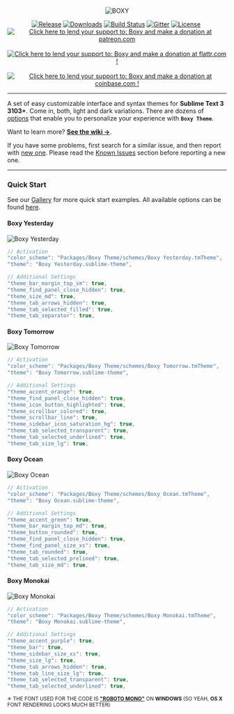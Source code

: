 <p align="center"><img src="https://raw.githubusercontent.com/oivva/boxy-extras/master/assets/readme/name.gif?v=1" alt="BOXY"></p>

<p align="center">
  <a href="https://github.com/oivva/boxy/releases"><img src="https://img.shields.io/github/release/oivva/boxy.svg?maxAge=3600" alt="Release"></a>
  <a href="https://packagecontrol.io/packages/Boxy%20Theme"><img src="https://img.shields.io/packagecontrol/dt/Boxy%20Theme.svg?maxAge=3600" alt="Downloads"></a>
  <a href="https://travis-ci.org/oivva/boxy"><img src="https://img.shields.io/travis/oivva/boxy.svg?maxAge=3600" alt="Build Status"></a>
  <a href="https://gitter.im/oivva/boxy"><img src="https://img.shields.io/gitter/room/nwjs/nw.js.svg?maxAge=2592000" alt="Gitter"></a>
  <a href="https://github.com/oivva/boxy/blob/master/LICENSE"><img src="https://img.shields.io/github/license/mashape/apistatus.svg?maxAge=2592000" alt="License"></a>&nbsp;
  <a href="https://www.patreon.com/oivva" title="Donate with Patreon"><img src="https://raw.githubusercontent.com/oivva/boxy-extras/master/assets/readme/patreon.png" alt="Click here to lend your support to: Boxy and make a donation at patreon.com"></a>&nbsp;
  <a href="https://flattr.com/profile/oivva" title="Donate with Flattr"><img src="https://raw.githubusercontent.com/oivva/boxy-extras/master/assets/readme/flattr.png" alt="Click here to lend your support to: Boxy and make a donation at flattr.com !"></a>&nbsp;
  <a href="https://www.coinbase.com/oivva" title="Donate with Bitcoin"><img src="https://raw.githubusercontent.com/oivva/boxy-extras/master/assets/readme/bitcoin.png" alt="Click here to lend your support to: Boxy and make a donation at coinbase.com !"></a>
</p>

***

A set of easy customizable interface and syntax themes for **Sublime Text 3 3103+**. Come in, both, light and dark variations. There are dozens of [options][settings] that enable you to personalize your experience with **`Boxy Theme`**. 

Want to learn more? [**See the wiki &#8594;**][wiki].

If you have some problems, first search for a similar issue, and then report with [new one][issues]. Please read the [Known Issues][known-issues] section before reporting a new one.

***

### Quick Start

See our [Gallery][gallery] for more quick start examples. All available options can be found [here][settings].

#### Boxy Yesterday

![Boxy Yesterday][img-yesterday]

```js
// Activation
"color_scheme": "Packages/Boxy Theme/schemes/Boxy Yesterday.tmTheme",
"theme": "Boxy Yesterday.sublime-theme",

// Additional Settings
"theme_bar_margin_top_sm": true,
"theme_find_panel_close_hidden": true,
"theme_size_md": true,
"theme_tab_arrows_hidden": true,
"theme_tab_selected_filled": true,
"theme_tab_separator": true,
```

#### Boxy Tomorrow

![Boxy Tomorrow][img-tomorrow]

```js
// Activation
"color_scheme": "Packages/Boxy Theme/schemes/Boxy Tomorrow.tmTheme",
"theme": "Boxy Tomorrow.sublime-theme",

// Additional Settings
"theme_accent_orange": true,
"theme_find_panel_close_hidden": true,
"theme_icon_button_highlighted": true,
"theme_scrollbar_colored": true,
"theme_scrollbar_line": true,
"theme_sidebar_icon_saturation_hg": true,
"theme_tab_selected_transparent": true,
"theme_tab_selected_underlined": true,
"theme_tab_size_lg": true,
```

#### Boxy Ocean

![Boxy Ocean][img-ocean]

```js
// Activation
"color_scheme": "Packages/Boxy Theme/schemes/Boxy Ocean.tmTheme",
"theme": "Boxy Ocean.sublime-theme",

// Additional Settings
"theme_accent_green": true,
"theme_bar_margin_top_md": true,
"theme_button_rounded": true,
"theme_find_panel_close_hidden": true,
"theme_find_panel_size_xs": true,
"theme_tab_rounded": true,
"theme_tab_selected_prelined": true,
"theme_tab_size_md": true,
```

#### Boxy Monokai

![Boxy Monokai][img-monokai]

```js
// Activation
"color_scheme": "Packages/Boxy Theme/schemes/Boxy Monokai.tmTheme",
"theme": "Boxy Monokai.sublime-theme",

// Additional Settings
"theme_accent_purple": true,
"theme_bar": true,
"theme_sidebar_size_xs": true,
"theme_size_lg": true,
"theme_tab_arrows_hidden": true,
"theme_tab_line_size_lg": true,
"theme_tab_selected_transparent": true,
"theme_tab_selected_underlined": true,
```


<!--![Gallery][img-gallery]-->

<sup>&#x2733; THE FONT USED FOR THE CODE IS <a href="https://www.google.com/fonts/specimen/Roboto+Mono" target="_blank"><b>"ROBOTO MONO"</b></a> ON <b>WINDOWS</b> (SO YEAH, <b>OS X</b> FONT RENDERING LOOKS MUCH BETTER)</sup><br>
<!--<sup>&#x2733;&#x2733; THE SCREENSHOTS CAN CONTAIN SOME GIF RECORDING ARTIFACTS</sup>-->


<!-- Links -->

[release]: https://github.com/oivva/boxy/releases
[downloads]: https://packagecontrol.io/packages/Boxy%20Theme
[build-status]: https://travis-ci.org/oivva/boxy
[gitter]: https://gitter.im/oivva/boxy
[license]: https://github.com/oivva/boxy
[patreon]: https://www.patreon.com/oivva "Donate with Patreon"
[flattr]: https://flattr.com/profile/oivva "Donate with Flattr"
[bitcoin]: https://www.coinbase.com/oivva "Donate with Bitcoin"
[upgrading]: https://github.com/oivva/boxy/wiki/Upgrading
[issues]: https://github.com/oivva/boxy/issues
[wiki]: https://github.com/oivva/boxy/wiki
[gallery]: https://github.com/oivva/boxy/wiki/Gallery
[website]: http://www.oivva.com/boxy/
[known-issues]: https://github.com/oivva/boxy/wiki#known-issues
[pr]: https://github.com/wbond/package_control_channel/pull/5500
[manual-install]: https://github.com/oivva/boxy/wiki/Get-It#manual
[settings]: https://github.com/oivva/boxy/wiki/Settings

<!-- Images -->

[img-name]: https://raw.githubusercontent.com/oivva/boxy-extras/master/assets/readme/name.png
[img-release]: https://img.shields.io/github/release/oivva/boxy.svg?maxAge=3600
[img-downloads]: https://img.shields.io/packagecontrol/dt/Boxy%20Theme.svg?maxAge=3600
[img-build-status]: https://img.shields.io/travis/oivva/boxy.svg?maxAge=3600
[img-gitter]: https://img.shields.io/gitter/room/nwjs/nw.js.svg?maxAge=2592000
[img-license]: https://img.shields.io/github/license/mashape/apistatus.svg?maxAge=2592000
[img-patreon]: https://raw.githubusercontent.com/oivva/boxy-extras/master/assets/readme/patreon.png
[img-flattr]: https://raw.githubusercontent.com/oivva/boxy-extras/master/assets/readme/flattr.png
[img-bitcoin]: https://raw.githubusercontent.com/oivva/boxy-extras/master/assets/readme/bitcoin.png
[img-gallery]: https://raw.githubusercontent.com/oivva/boxy-extras/master/assets/readme/gallery.gif
[img-yesterday]: https://raw.githubusercontent.com/oivva/boxy-extras/master/assets/readme/yesterday.png
[img-tomorrow]: https://raw.githubusercontent.com/oivva/boxy-extras/master/assets/readme/tomorrow.png
[img-ocean]: https://raw.githubusercontent.com/oivva/boxy-extras/master/assets/readme/ocean.png
[img-monokai]: https://raw.githubusercontent.com/oivva/boxy-extras/master/assets/readme/monokai.png
